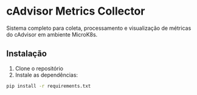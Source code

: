 # cAdvisor Metrics Collector

Sistema completo para coleta, processamento e visualização de métricas do cAdvisor em ambiente MicroK8s.

## Instalação

1. Clone o repositório
2. Instale as dependências:
```bash
pip install -r requirements.txt